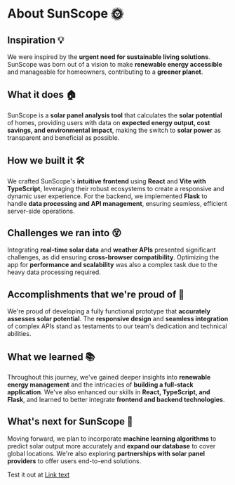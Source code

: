# About SunScope 🌞

## Inspiration 💡
We were inspired by the **urgent need for sustainable living solutions**. SunScope was born out of a vision to make **renewable energy accessible** and manageable for homeowners, contributing to a **greener planet**.

## What it does 🏠
SunScope is a **solar panel analysis tool** that calculates the **solar potential** of homes, providing users with data on **expected energy output, cost savings, and environmental impact**, making the switch to **solar power** as transparent and beneficial as possible.

## How we built it 🛠️
We crafted SunScope's **intuitive frontend** using **React** and **Vite with TypeScript**, leveraging their robust ecosystems to create a responsive and dynamic user experience. For the backend, we implemented **Flask** to handle **data processing and API management**, ensuring seamless, efficient server-side operations.

## Challenges we ran into 😵
Integrating **real-time solar data** and **weather APIs** presented significant challenges, as did ensuring **cross-browser compatibility**. Optimizing the app for **performance and scalability** was also a complex task due to the heavy data processing required.

## Accomplishments that we're proud of 🎉
We're proud of developing a fully functional prototype that **accurately assesses solar potential**. The **responsive design** and **seamless integration** of complex APIs stand as testaments to our team's dedication and technical abilities.

## What we learned 📚
Throughout this journey, we've gained deeper insights into **renewable energy management** and the intricacies of **building a full-stack application**. We've also enhanced our skills in **React, TypeScript, and Flask**, and learned to better integrate **frontend and backend technologies**.

## What's next for SunScope 🔮
Moving forward, we plan to incorporate **machine learning algorithms** to predict solar output more accurately and **expand our database** to cover global locations. We're also exploring **partnerships with solar panel providers** to offer users end-to-end solutions.

Test it out at [Link text](https://sunscope.netlify.app/)

